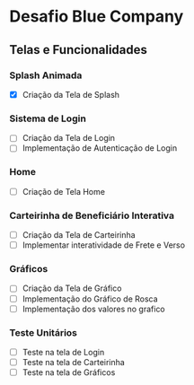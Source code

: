 # Desafio Blue Company

## Telas e Funcionalidades

### Splash Animada
- [X] Criação da Tela de Splash

### Sistema de Login
- [ ] Criação da Tela de Login
- [ ] Implementação de Autenticação de Login  

### Home
- [ ] Criação de Tela Home

### Carteirinha de Beneficiário Interativa
- [ ] Criação da Tela de Carteirinha
- [ ] Implementar interatividade de Frete e Verso

### Gráficos
- [ ] Criação da Tela de Gráfico
- [ ] Implementação do Gráfico de Rosca
- [ ] Implementação dos valores no grafico

### Teste Unitários
- [ ] Teste na tela de Login
- [ ] Teste na tela de Carteirinha
- [ ] Teste na tela de Gráficos
